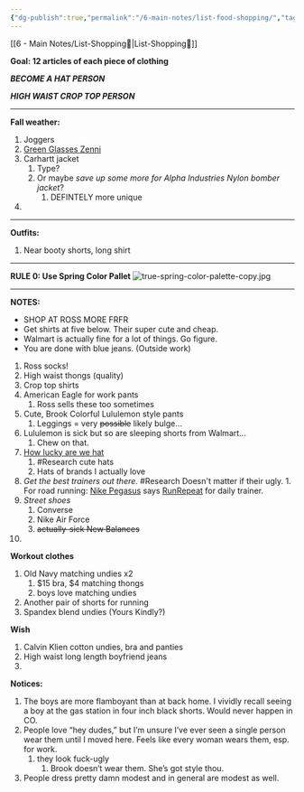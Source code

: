 ```yaml
---
{"dg-publish":true,"permalink":"/6-main-notes/list-food-shopping/","tags":["HumanityIndex"]}
---
```


[[6 - Main Notes/List-Shopping🛒\|List-Shopping🛒]]

**Goal: 12 articles of each piece of clothing**

***BECOME A HAT PERSON***

***HIGH WAIST CROP TOP PERSON***

- - -

**Fall weather:** 
1. Joggers
2. [Green Glasses Zenni](https://www.zennioptical.com/p/womens-acetate-round-eyeglass-frames/6628/662824)
3. Carhartt jacket 
	1. Type?
	2. Or maybe *save up some more for Alpha Industries Nylon bomber jacket*? 
		1. DEFINTELY more unique
4. 


- - - 

**Outfits:**
1. Near booty shorts, long shirt


- - -


**RULE 0: Use Spring Color Pallet** 
![true-spring-color-palette-copy.jpg](/img/user/Z-Images/true-spring-color-palette-copy.jpg)

- - -


**NOTES:**
- SHOP AT ROSS MORE FRFR
- Get shirts at five below. Their super cute and cheap.
- Walmart is actually fine for a lot of things. Go figure.
- You are done with blue jeans. (Outside work)


1. Ross socks! 
2. High waist thongs (quality)
3. Crop top shirts
4. American Eagle for work pants
	1. Ross sells these too sometimes
5. Cute, Brook Colorful Lululemon style pants
	1. Leggings = very ~~possible~~ likely bulge…
6. Lululemon is sick but so are sleeping shorts from Walmart... 
	1. Chew on that. 
7. [How lucky are we hat](https://www.altardstate.com/as/sale/sale-accessories/how-lucky-are-we-camo-trucker-hat/001796_LCAP5090-0318.html)
	1. #Research cute hats
	2. Hats of brands I actually love
8. *Get the best trainers out there.* #Research Doesn't matter if their ugly.
		1. For road running: [Nike Pegasus](https://www.nike.com/t/pegasus-41-mens-road-running-shoes-LMhfRGdO/FD2722-801) says [RunRepeat](https://runrepeat.com/guides/best-road-running-shoes) for daily trainer.
9. *Street shoes*
	1. Converse
	2. Nike Air Force
	3. ~~actually-sick New Balances~~
10. 


**Workout clothes** 
1. Old Navy matching undies x2
	1. $15 bra, $4 matching thongs
	2. boys love matching undies
2. Another pair of shorts for running
3. Spandex blend undies (Yours Kindly?)


**Wish**
1. Calvin Klien cotton undies, bra and panties
2. High waist long length boyfriend jeans
3. 



**Notices:**
1. The boys are more flamboyant than at back home. I vividly recall seeing a boy at the gas station in four inch black shorts. Would never happen in CO. 
2. People love “hey dudes,” but I’m unsure I’ve ever seen a single person wear them until I moved here. Feels like every woman wears them, esp. for work.
	1. they look fuck-ugly
		1. Brook doesn’t wear them. She’s got style thou.
3. People dress pretty damn modest and in general are modest as well.